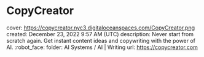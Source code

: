 # CopyCreator

cover: https://copycreator.nyc3.digitaloceanspaces.com/CopyCreator.png
created: December 23, 2022 9:57 AM (UTC)
description: Never start from scratch again. Get instant content ideas and copywriting with the power of AI. :robot_face:
folder: AI Systems / AI | Writing
url: https://copycreator.com